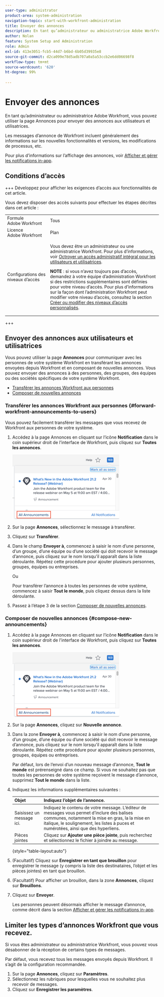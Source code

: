 ```yaml
---
user-type: administrator
product-area: system-administration
navigation-topic: start-with-workfront-administration
title: Envoyer des annonces
description: En tant qu’administrateur ou administratrice Adobe Workfront, vous pouvez utiliser la page Annonces pour envoyer des annonces aux utilisateurs et utilisatrices.
author: Nolan
feature: System Setup and Administration
role: Admin
exl-id: 413e3051-fcb5-44d7-b6bd-6b05d39935e8
source-git-commit: d2ca099e78d5adb707a0a5a53ccb2e6dd06698f8
workflow-type: tm+mt
source-wordcount: '620'
ht-degree: 99%

---
```


# Envoyer des annonces

En tant qu’administrateur ou administratrice Adobe Workfront, vous pouvez utiliser la page Annonces pour envoyer des annonces aux utilisateurs et utilisatrices.

Les messages d’annonce de Workfront incluent généralement des informations sur les nouvelles fonctionnalités et versions, les modifications de processus, etc.

Pour plus d’informations sur l’affichage des annonces, voir [Afficher et gérer les notifications in-app](../../workfront-basics/using-notifications/view-and-manage-in-app-notifications.md).

## Conditions d’accès

+++ Développez pour afficher les exigences d’accès aux fonctionnalités de cet article.

Vous devez disposer des accès suivants pour effectuer les étapes décrites dans cet article :

<table style="table-layout:auto"> 
 <col> 
 <col> 
 <tbody> 
  <tr> 
   <td role="rowheader">Formule Adobe Workfront</td> 
   <td>Tous</td> 
  </tr> 
  <tr> 
   <td role="rowheader">Licence Adobe Workfront</td> 
   <td>Plan</td> 
  </tr> 
  <tr> 
   <td role="rowheader">Configurations des niveaux d’accès</td> 
   <td> <p>Vous devez être un administrateur ou une administratrice Workfront. Pour plus d’informations, voir <a href="../../administration-and-setup/add-users/configure-and-grant-access/grant-a-user-full-administrative-access.md" class="MCXref xref">Octroyer un accès administratif intégral pour les utilisateurs et utilisatrices</a>.</p> <p><b>NOTE</b> : si vous n’avez toujours pas d’accès, demandez à votre équipe d’administration Workfront si des restrictions supplémentaires sont définies pour votre niveau d’accès. Pour plus d’informations sur la façon dont l’administration Workfront peut modifier votre niveau d’accès, consultez la section <a href="../../administration-and-setup/add-users/configure-and-grant-access/create-modify-access-levels.md" class="MCXref xref">Créer ou modifier des niveaux d’accès personnalisés</a>.</p> </td> 
  </tr> 
 </tbody> 
</table>

+++

## Envoyer des annonces aux utilisateurs et utilisatrices

Vous pouvez utiliser la page **Annonces** pour communiquer avec les personnes de votre système Workfront en transférant les annonces envoyées depuis Workfront et en composant de nouvelles annonces. Vous pouvez envoyer des annonces à des personnes, des groupes, des équipes ou des sociétés spécifiques de votre système Workfront.

* [Transférer les annonces Workfront aux personnes](#forward-workfront-announcements-to-users)
* [Composer de nouvelles annonces](#compose-new-announcements)

### Transférer les annonces Workfront aux personnes {#forward-workfront-announcements-to-users}

Vous pouvez facilement transférer les messages que vous recevez de Workfront aux personnes de votre système.

1. Accédez à la page Annonces en cliquant sur l’icône **Notification** dans le coin supérieur droit de l’interface de Workfront, puis cliquez sur **Toutes les annonces**.

   ![Toutes les annonces](assets/announcement-access-350x212.png)

1. Sur la page **Annonces**, sélectionnez le message à transférer.
1. Cliquez sur **Transférer**.
1. Dans le champ **Envoyer à**, commencez à saisir le nom d’une personne, d’un groupe, d’une équipe ou d’une société qui doit recevoir le message d’annonce, puis cliquez sur le nom lorsqu’il apparaît dans la liste déroulante. Répétez cette procédure pour ajouter plusieurs personnes, groupes, équipes ou entreprises.

   Ou

   Pour transférer l’annonce à toutes les personnes de votre système, commencez à saisir **Tout le monde**, puis cliquez dessus dans la liste déroulante.

1. Passez à l’étape 3 de la section [Composer de nouvelles annonces](#compose-new-announcements).

### Composer de nouvelles annonces {#compose-new-announcements}

1. Accédez à la page Annonces en cliquant sur l’icône **Notification** dans le coin supérieur droit de l’interface de Workfront, puis cliquez sur **Toutes les annonces**.

   ![Toutes les annonces](assets/announcement-access-350x212.png)

1. Sur la page **Annonces**, cliquez sur **Nouvelle annonce**.

1. Dans la zone **Envoyer à**, commencez à saisir le nom d’une personne, d’un groupe, d’une équipe ou d’une société qui doit recevoir le message d’annonce, puis cliquez sur le nom lorsqu’il apparaît dans la liste déroulante. Répétez cette procédure pour ajouter plusieurs personnes, groupes, équipes ou entreprises.

   Par défaut, lors de l’envoi d’un nouveau message d’annonce, **Tout le monde** est prérenseigné dans ce champ. Si vous ne souhaitez pas que toutes les personnes de votre système reçoivent le message d’annonce, supprimez **Tout le monde** dans la liste.

1. Indiquez les informations supplémentaires suivantes :

   | Objet | Indiquez l’objet de l’annonce. |
   |---|---|
   | Saisissez un message ici. | Indiquez le contenu de votre message. L’éditeur de messages vous permet d’inclure des balises communes, notamment la mise en gras, la la mise en italique, le soulignement, les listes à puces et numérotées, ainsi que des hyperliens. |
   | Pièces jointes | Cliquez sur **Ajouter une pièce jointe**, puis recherchez et sélectionnez le fichier à joindre au message. |

   {style="table-layout:auto"}

1. (Facultatif) Cliquez sur **Enregistrer en tant que brouillon** pour enregistrer le message (y compris la liste des destinataires, l’objet et les pièces jointes) en tant que brouillon.

1. (Facultatif) Pour afficher un brouillon, dans la zone **Annonces**, cliquez sur **Brouillons**.

1. Cliquez sur **Envoyer**.

   Les personnes peuvent désormais afficher le message d’annonce, comme décrit dans la section [Afficher et gérer les notifications in-app](../../workfront-basics/using-notifications/view-and-manage-in-app-notifications.md).

## Limiter les types d’annonces Workfront que vous recevez.

Si vous êtes administrateur ou administratrice Workfront, vous pouvez vous désabonner de la réception de certains types de messages.

Par défaut, vous recevez tous les messages envoyés depuis Workfront. Il s’agit de la configuration recommandée.

1. Sur la page **Annonces**, cliquez sur **Paramètres**.
1. Sélectionnez les rubriques pour lesquelles vous ne souhaitez plus recevoir de messages.
1. Cliquez sur **Enregistrer les paramètres**.
